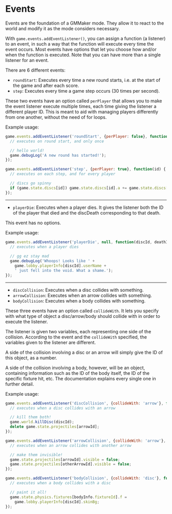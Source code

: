 # Events

Events are the foundation of a GMMaker mode. They allow it to react to the world and modify it as the mode considers necessary.

With `game.events.addEventListener()`, you can assign a function (a listener) to an event, in such a way that the function will execute every time the event occurs. Most events have options that let you choose how and/or when the function is executed. Note that you can have more than a single listener for an event.

There are 6 different events:

- `roundStart`: Executes every time a new round starts, i.e. at the start of the game and after each score.
- `step`: Executes every time a game step occurs (30 times per second).

These two events have an option called `perPlayer` that allows you to make the event listener execute multiple times, each time giving the listener a different player ID. This is meant to aid with managing players differently from one another, without the need of for loops.

Example usage:
```javascript
game.events.addEventListener('roundStart', {perPlayer: false}, function() {
  // executes on round start, and only once

  // hello world!
  game.debugLog('A new round has started!');
});

game.events.addEventListener('step', {perPlayer: true}, function(id) {
  // executes on each step, and for every player

  // discs go spinny
  if (game.state.discs[id]) game.state.discs[id].a += game.state.discs[id].lv[0];
});
```

***

- `playerDie`: Executes when a player dies. It gives the listener both the ID of the player that died and the discDeath corresponding to that death.

This event has no options.

Example usage:

```javascript
game.events.addEventListener('playerDie', null, function(discId, deathId) {
  // executes when a player dies
  
  // gg ez stay mad
  game.debugLog('Whoops! Looks like ' +
    game.lobby.playerInfo[discId].userName +
    ' just fell into the void. What a shame.');
});
```

***

- `discCollision`: Executes when a disc collides with something.
- `arrowCollision`: Executes when an arrow collides with something.
- `bodyCollision`: Executes when a body collides with something.

These three events have an option called `collideWith`. It lets you specify with what type of object a disc/arrow/body should collide with in order to execute the listener.

The listener is given two variables, each representing one side of the collision. According to the event and the `collideWith` specified, the variables given to the listener are different.

A side of the collision involving a disc or an arrow will simply give the ID of this object, as a number.

A side of the collision involving a body, however, will be an object, containing information such as the ID of the body itself, the ID of the specific fixture hit, etc. The documentation explains every single one in further detail.

Example usage:

```javascript
game.events.addEventListener('discCollision', {collideWith: 'arrow'}, function(discId, arrowId) {
  // executes when a disc collides with an arrow

  // kill them both!
  game.world.killDisc(discId);
  delete game.state.projectiles[arrowId];
});

game.events.addEventListener('arrowCollision', {collideWith: 'arrow'}, function(arrowId, otherArrowId) {
  // executes when an arrow collides with another arrow

  // make them invisible!
  game.state.projectiles[arrowId].visible = false;
  game.state.projectiles[otherArrowId].visible = false;
});

game.events.addEventListener('bodyCollision', {collideWith: 'disc'}, function(bodyInfo, discId) {
  // executes when a body collides with a disc

  // paint it all!
  game.state.physics.fixtures[bodyInfo.fixtureId].f = 
    game.lobby.playerInfo[discId].skinBg;
});
```